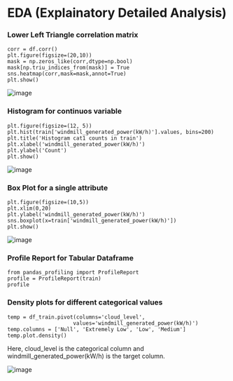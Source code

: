 # EDA (Explainatory Detailed Analysis)

### Lower Left Triangle correlation matrix
```
corr = df.corr()
plt.figure(figsize=(20,10))
mask = np.zeros_like(corr,dtype=np.bool)
mask[np.triu_indices_from(mask)] = True
sns.heatmap(corr,mask=mask,annot=True)
plt.show()
```
![image](https://user-images.githubusercontent.com/33158202/118260197-9d95c400-b4cf-11eb-9cc9-608be998e462.png)

### Histogram for continuos variable
```
plt.figure(figsize=(12, 5))
plt.hist(train['windmill_generated_power(kW/h)'].values, bins=200)
plt.title('Histogram cat1 counts in train')
plt.xlabel('windmill_generated_power(kW/h)')
plt.ylabel('Count')
plt.show()
```
![image](https://user-images.githubusercontent.com/33158202/118260349-d59d0700-b4cf-11eb-8447-e95fa8444563.png)

### Box Plot for a single attribute
```
plt.figure(figsize=(10,5))
plt.xlim(0,20)
plt.ylabel('windmill_generated_power(kW/h)')
sns.boxplot(x=train['windmill_generated_power(kW/h)'])
plt.show()
```
![image](https://user-images.githubusercontent.com/33158202/118260417-ea799a80-b4cf-11eb-9756-56811e099429.png)

### Profile Report for Tabular Dataframe
```
from pandas_profiling import ProfileReport
profile = ProfileReport(train)
profile
```

### Density plots for different categorical values
```
temp = df_train.pivot(columns='cloud_level',
                     values='windmill_generated_power(kW/h)')
temp.columns = ['Null', 'Extremely Low', 'Low', 'Medium']
temp.plot.density()
```
Here, cloud_level is the categorical column and windmill_generated_power(kW/h) is the target column.

![image](https://user-images.githubusercontent.com/33158202/118375257-4fbbb180-b5de-11eb-9917-eac7e9f13b4a.png)
